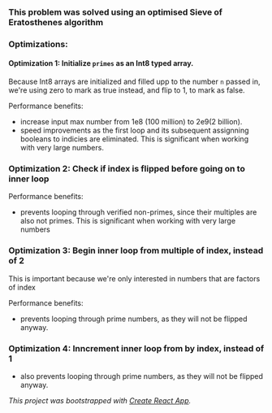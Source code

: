 
### This problem was solved using an optimised Sieve of Eratosthenes algorithm

### Optimizations:
#### Optimization 1: Initialize `primes` as an Int8 typed array.
Because Int8 arrays are initialized and filled upp to the number `n` passed in, we're using zero to mark as true instead, and flip to 1, to mark as false.

Performance benefits:
- increase input max number from 1e8 (100 million) to 2e9(2 billion).
- speed improvements as the first loop and its subsequent assignning booleans to indicies are eliminated. This is significant when working with very large numbers.

### Optimization 2: Check if index is flipped before going on to inner loop
Performance benefits:
- prevents looping through verified non-primes, since their multiples are also not primes. This is significant when working with very large numbers

### Optimization 3: Begin inner loop from multiple of index, instead of 2
This is important because we're only interested in numbers that are factors of index

Performance benefits:
- prevents looping through prime numbers, as they will not be flipped anyway.

### Optimization 4: Inncrement inner loop from by index, instead of 1
- also prevents looping through prime numbers, as they will not be flipped anyway.


*This project was bootstrapped with [Create React App](https://github.com/facebook/create-react-app).*
